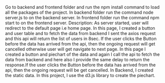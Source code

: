 Go to backend and frontend folder and run the npm install command to load all the packages of the project.
In backend folder run the command node server.js to on the backend server.
In frontend folder run the command npm start to on the frontend server.
Description: As server started, user will redirect to the default page i.e home page. In this page, I created a button and user table and to fetch the data from backend I sent the
axios request and this api will return the list of users in 8sec. If the user clicks the Button before the data has arrived from the api, then the ongoing request will  get cancelled
otherwise user will get navigate to next page. In this page I created a button and piechart of the data and again I call the api to fetch the data from backend and here also I provide 
the same delay to return the response.If the user clicks the Button before the data has arrived from the api, then the ongoing request will be get cancelled.
In Backend, I created the static data. In this project, I use the d3.js library to create the piechart.



